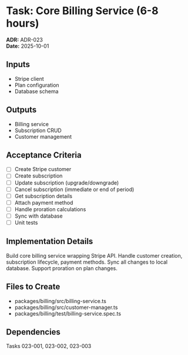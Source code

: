 # Task: Core Billing Service (6-8 hours)
**ADR:** ADR-023  
**Date:** 2025-10-01

## Inputs
- Stripe client
- Plan configuration
- Database schema

## Outputs
- Billing service
- Subscription CRUD
- Customer management

## Acceptance Criteria
- [ ] Create Stripe customer
- [ ] Create subscription
- [ ] Update subscription (upgrade/downgrade)
- [ ] Cancel subscription (immediate or end of period)
- [ ] Get subscription details
- [ ] Attach payment method
- [ ] Handle proration calculations
- [ ] Sync with database
- [ ] Unit tests

## Implementation Details
Build core billing service wrapping Stripe API. Handle customer creation, subscription lifecycle, payment methods. Sync all changes to local database. Support proration on plan changes.

## Files to Create
- packages/billing/src/billing-service.ts
- packages/billing/src/customer-manager.ts
- packages/billing/test/billing-service.spec.ts

## Dependencies
Tasks 023-001, 023-002, 023-003